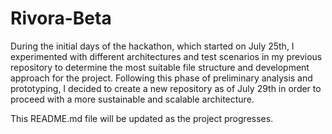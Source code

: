 # Rivora-Beta

During the initial days of the hackathon, which started on July 25th, I experimented with different architectures and test scenarios in my previous repository to determine the most suitable file structure and development approach for the project. Following this phase of preliminary analysis and prototyping, I decided to create a new repository as of July 29th in order to proceed with a more sustainable and scalable architecture.

This README.md file will be updated as the project progresses.
